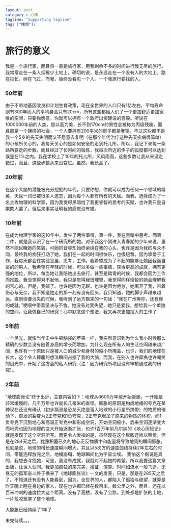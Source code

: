 ```yaml
---
layout: post
category : 心情
tagline: "Supporting tagline"
tags ["瞎想"]:
---
```


# 旅行的意义
我是一个旅行家，而且将一直是旅行家，用我剩余不多的时间进行我无尽的旅行。我常常走在一条人烟稀少土地上，确切的说，是永远走在一个没有人的大地上，路在拉长，树在飞过，而我，始终没看见一个人。一个我旅行要找的人。
### 50年前
由于不断地基因改良和计划生育政策，现在全世界的人口只有1亿左右，平均寿命则有300年而人的平均身高只有20cm，所有这些都给人们了一个更加舒适更加宽敞的空间，只要你愿意，你就可以拥有一个政府出资建设的宫殿。听说在1000000年前的人类，是以高为美，长不到170cm的男性会被称为丙级残废，而且那是一个拥挤的社会，一个人要拥有200平米的房子都是奢望。不过这些都不是我一个5岁的先天失明而又不愿意去复明（在那个年代治疗这种先天疾病很简单）的小孩所关心的，我每天关心的是如何安全的走到托儿所，所以，我记下来每一条路所要走的步数，而且经过了长时间的锻炼，我每次所迈的步子的弧度都可以达到误差在1%之内。我在学校上了10年的托儿所，风风雨雨，这些步数让我从来没走错过，而且，这些步数从来没变过。虽然，我长高了。
### 20年前
在这个大脑的潜能被充分挖掘的年代，只要你想，你就可以成为任何一个领域的精英，天赋一词已被很多人遗忘，因为每个人都有所有的天赋。而我，选择成为了一名主攻物理的科学家，因为我觉得黑暗给了我更睿智的思考的天赋，也许我只是自欺欺人罢了。但后来事实证明我的感觉没有错。
### 10年前
在成为物理学家的这10年中，发生了两件事情，第一件，我在黑暗中思考。而第二件，就是我认识了在一个研究所的她。对于我这个刚进入青春期的少年来说，虽然不能目睹她的笑貌，可她的音容却始终萦绕在我的心头，也许是因为我的与众不同，最终我的痴狂打动了她，我们在一起的时间很快乐，也很短暂。因为挚爱于工作，我每天都会在实验室里，思考，工作。我希望成为了不起的能够让她因我而自豪的的男人，我希望在年轻的时候，可以多做一些事情，获得更高的成就，拥有更强的地位，所以，每当她让我陪她出去旅行，甚至是踏青的时候，我都会因为工作而推脱，我没觉得对不起他，我只是觉得我很理智，我觉得同样理智的她会理解我的苦心的。但是，我错了。也许是因为无聊，也许是因为倦怠，她离开了我，带着伤心与无奈，我不知道她走的那一刻有没有回头，我只知道，她的脚步声越来越远。直到快要消失的时候，我听到了远方飘来的一句话：“我在广州等你，还有你的成就。”哽咽中带着坚决与不舍。她没有对我失望，她只是爱我，想给我一个单独的空间，让我做自己的研究！心中默念这个想法，我又再次更加投入的工作了
### 5年前
一个灵光，就像当年击中牛顿脑袋的苹果一样，我突然意识到为什么我小时候那么精确的步数会没有随着身高的增长而增加，为什么现在所有人的生活空间越来越广阔，也许有一个原因只是被人口的减少和身材的缩小所掩盖，也许，我们的地球在长大，这个令人捧腹的想法瞬间占据了我的大脑，而我，在别人也许鄙夷也许嘲笑的目光中，开始了这方面的私人研究（注：因为研究所项目没有审核通过我的研究）。
### 2年前
“地球膨胀论”终于出炉，主要内容如下：地球从6600万年前开始膨胀，一开始是非常缓慢的，几千万年也许就长几毫米的直径。膨胀的原因是构成地幔的夸克在某种现在还没有确认（初步猜测是恐龙灭绝是落入地球的小行星所携带）的物质的催动下，自发的裂变为2正夸克和1负夸克，2正夸克增加了原来的物质的体积，而1负夸克下沉到地心和高温正夸克中和形成空洞，开始空洞极小，后来空洞逐渐变大而地壳也因为地幔的变大开始逐渐扩张，也许1百万年前凡尔纳的《地心历险记》就是发现了这个空洞所写。而更令人发指的是，虽然现在这个膨胀还难以察觉，但是在284天之后，犹豫积蓄已久的地心正反物质中和能量将导致地壳的瞬间膨胀，也就是说，地球的增长速度瞬间增大，并且以5次方的速度曲线持续2年左右的时间，带能连释放完之后，地幔崩塌，地球瞬间化为宇宙尘埃。
我怕这个假说是真的，我想去寻找她，可是，我没有成就，我就对不起她的希望。所以我要这篇文章出版，让世人认同。我更加疯狂的来完美，推证，演算。时间如流水一般飞逝。无昼无的孤军奋斗终于换来了《地球膨胀论》一文的发表，只是，那是在285天之后了。不知道还有没有人能看到，因为，全世界的人，都陷入了孤独与绝望，就算是昨天晚上睡在身边的家人，现在也许都已经在数百米，数公里之外，而且，还在以百米冲刺的速度拉大这个距离。没有了高楼，没有了公路，到处都是扩张的土地，一片荒凉笼罩了整个地球。


大膨胀已经持续了1年了

未完待续。。。

